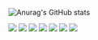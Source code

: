 ![Anurag's GitHub stats](https://github-readme-stats.vercel.app/api?username=uuniversey&show_icons=true&theme=vue)

<div>
<img src="https://img.shields.io/badge/Python-3776AB?style=for-the-badge&logo=Python&logoColor=white">
<img src="https://img.shields.io/badge/Django-092E20?style=for-the-badge&logo=django&logoColor=white">
<img src="https://img.shields.io/badge/Html5-E34F26?style=for-the-badge&logo=html5&logoColor=white">
<img src="https://img.shields.io/badge/Css-1572B6?style=for-the-badge&logo=css3&logoColor=white">
<img src="https://img.shields.io/badge/Javascript-F7DF1E?style=for-the-badge&logo=javascript&logoColor=white">
<img src="https://img.shields.io/badge/Vue-4FC08D?style=for-the-badge&logo=vue.js&logoColor=white">
<img src="https://img.shields.io/badge/React-4FC08D?style=for-the-badge&logo=react&logoColor=white">
</div>
